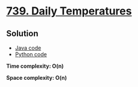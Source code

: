 # [739. Daily Temperatures](https://leetcode.com/problems/daily-temperatures/)

## Solution

- [Java code](https://github.com/alexengrig/leetcode/blob/main/src/main/java/dev/alexengrig/leetcode/_739_daily_temperatures/Solution.java)
- [Python code](https://github.com/alexengrig/leetcode/blob/main/src/main/python/739_daily_temperatures/solution.py)

**Time complexity: O(n)**

**Space complexity: O(n)**
